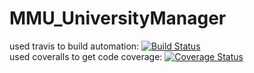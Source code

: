 # MMU_UniversityManager
used travis to build automation: [![Build Status](https://travis-ci.org/Wabri/MMU_UniversityManager.svg?branch=master)](https://travis-ci.org/Wabri/MMU_UniversityManager)   
used coveralls to get code coverage: [![Coverage Status](https://coveralls.io/repos/github/Wabri/MMU_UniversityManager/badge.svg?branch=master)](https://coveralls.io/github/Wabri/MMU_UniversityManager?branch=master)
